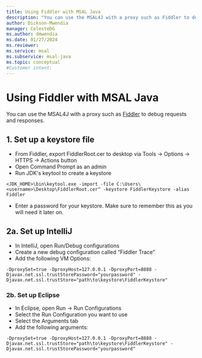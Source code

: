```yaml
---
title: Using Fiddler with MSAL Java
description: "You can use the MSAL4J with a proxy such as Fiddler to debug requests and responses."
author: Dickson-Mwendia
manager: CelesteDG
ms.author: dmwendia
ms.date: 01/27/2024
ms.reviewer: 
ms.service: msal
ms.subservice: msal-java
ms.topic: conceptual
#Customer intent: 
---
```


# Using Fiddler with MSAL Java

You can use the MSAL4J with a proxy such as [Fiddler](https://www.telerik.com/fiddler) to debug requests and responses.

## 1. Set up a keystore file

- From Fiddler, export FiddlerRoot.cer to desktop via Tools -> Options -> HTTPS -> Actions button
- Open Command Prompt as an admin
- Run JDK's keytool to create a keystore

`<JDK_HOME>\bin\keytool.exe -import -file C:\Users\<username>\Desktop\FiddlerRoot.cer^
  -keystore FiddlerKeystore -alias Fiddler`
- Enter a password for your keystore. Make sure to remember this as you will need it later on.

## 2a. Set up IntelliJ

- In IntelliJ, open Run/Debug configurations
- Create a new debug configuration called “Fiddler Trace”
- Add the following VM Options:

`-DproxySet=true
 -DproxyHost=127.0.0.1
-DproxyPort=8888
-Djavax.net.ssl.trustStorePassword="yourpassword"
-Djavax.net.ssl.trustStore="path\to\keystore\FiddlerKeystore"`

### 2b. Set up Eclipse

- In Eclipse, open Run -> Run Configurations
- Select the Run Configuration you want to use
- Select the Arguments tab
- Add the following arguments:

`-DproxySet=true
-DproxyHost=127.0.0.1
-DproxyPort=8888
-Djavax.net.ssl.trustStore="path\to\keystore\FiddlerKeystore"
-Djavax.net.ssl.trustStorePassword="yourpassword"`
